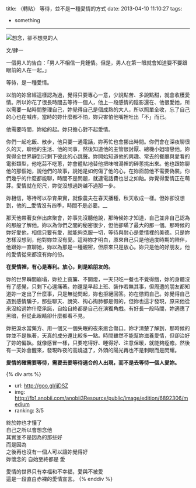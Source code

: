 title: 〈轉貼〉 等待，並不是一種愛情的方式
date: 2013-04-10 11:10:27
tags:
- something
---
![想念，卻不想見的人](http://farm9.staticflickr.com/8391/8628920999_8fa39ddc46_c.jpg)

文/肆一

一個男人的告白：「男人不相信一見鍾情。但是，男人在第一眼就會知道要不要跟眼前的人在一起。」

等待，是一種愛情。

以前的妳曾經這樣認為過，覺得只要專心一意，少說點苦、多說點甜，就會收穫愛情。所以妳花了很長時間去等待一個人，他上一段感情的陰影還在、他很愛她，所以需要一點時間整理自己，妳覺得自己是個成熟的大人，所以照單全收，忘了自己的心也在喊疼。當時的妳什麼都不怕，妳只害怕他嘴裡吐出「不」而已。

他需要時間，妳給的起。妳只擔心對不起愛情。

你們一起吃飯、散步，他只要一通電話，妳再忙也會挪出時間。你們會在深夜聊很久的天，聊他的生活、他的同事，然後知道他的主管很討厭、總機小姐暗戀他。妳覺得全世界靜到只剩下彼此的心跳聲。妳開始知道他的興趣、常去的餐廳與愛看的電影類型，他吃蒜不吃蔥，妳會體貼地替他把味噌湯裡的碎蔥挑出來。他也跟妳聊他的那個她，說他們的故事，說她是如何傷了他的心，在妳面前他不需要偽裝。你們幾乎的什麼都能聊，時間不是問題，就連電話費也甘之如飴。妳覺得愛情正在萌芽。愛情就在咫尺，妳從沒想過跨越不過那一步。

妳相信，等待可以孕育果實，就像農夫在春天播種，秋天收成一樣。但妳卻沒想到，他的__愛情沒有四季，時間不是必要。__

那天他帶著女伴出席聚會，妳事先沒聽他說，那時候妳才知道，自己並非自己認為的那般了解他。妳以為你們之間的秘密很少，但他卻瞞了最大的那一個。那時候的妳好愛他，相信只要有愛，就能夠克服一切，等待與耐心是愛情裡的美德。只是妳怎樣沒想到，他對妳並沒有愛。這時妳才明白，原來自己只是他過度時期的陪伴，他跟妳一直聊她，妳以為那是一種親密，但原來只是放心。妳只是他的好朋友，他的愛情從來都沒有妳的份。

__在愛情裡，有心是專利。放心，則是給朋友的。__

妳的世界瞬間崩塌，妳拉上窗簾、不開燈，一天只吃一餐也不覺得餓，妳的身體沒有了感覺，只剩下心還痛著。妳還是早起上班、裝作若無其事，但周遭的朋友都知道妳一定出了什麼事，只是無從問起，妳也拒絕回答。妳在懲罰自己。妳覺得自己遇到感情騙子，那些聊天、說笑、掏心掏肺都是假的，但妳也這才發現，原來他從來沒給過妳什麼承諾，自始自終都是自己在演獨角戲。有好長一段時間，妳適應了黑暗，但從此眼睛卻什麼都看不見。

妳把淚水當藥方、用一個又一個失眠的夜來癒合傷口。妳才清楚了解到，那時候的妳並不是執著，天真的成分還比較多一點。時間雖然不能幫妳滋養愛情，但卻治好了妳的偏執。就像感冒一樣，只要吃得好、睡得好、注意保暖，就能夠痊癒。然後有一天妳會醒來，發現昨夜的高燒退了，外頭的陽光再也不是刺眼而是閃耀。

__愛情的確需要等待，需要去要等待適合的人出現，而不是去等待一個人愛妳。__

{% div arts %}
-   url: http://goo.gl/jjDSZ
-   img: http://fb1.anobii.com/anobii3Resource/public/image/edition/6892306/medium
-   ranking: 3/5

終於妳也才懂了  
自己之所以會想念他  
其實並不是因為的那些好  
而是因為  
之後再也沒有一個人可以讓妳覺得好  
妳懷念的 自始至終都是 愛

愛情的世界只有幸福和不幸福，愛與不被愛  
這是一段直白赤裸的愛情宣言。
{% enddiv %}
